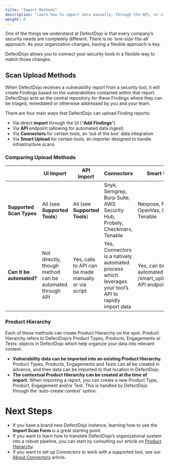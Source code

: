 ```yaml
---
title: "Import Methods"
description: "Learn how to import data manually, through the API, or via a connector"
weight: 0
---
```


One of the things we understand at DefectDojo is that every company’s security needs are completely different. There is no ‘one\-size\-fits\-all’ approach. As your organization changes, having a flexible approach is key.

DefectDojo allows you to connect your security tools in a flexible way to match those changes.

## Scan Upload Methods

When DefectDojo receives a vulnerability report from a security tool, it will create Findings based on the vulnerabilities contained within that report. DefectDojo acts as the central repository for these Findings where they can be triaged, remediated or otherwise addressed by you and your team.

There are four main ways that DefectDojo can upload Finding reports:

* Via direct **import** through the UI (“**Add Findings**”)
* Via **API** endpoint (allowing for automated data ingest)
* Via **Connectors** for certain tools, an ‘out of the box’ data integration
* Via **Smart Upload** for certain tools, an importer designed to handle infrastructure scans

### Comparing Upload Methods

|  | **UI Import** | **API Import** | **Connectors** | **Smart Upload** |
| --- | --- | --- | --- | --- |
| **Supported Scan Types** | All (see **Supported Tools**) | All (see **Supported Tools**) | Snyk, Semgrep, Burp Suite, AWS Security Hub, Probely, Checkmarx, Tenable | Nexpose, NMap, OpenVas, Qualys, Tenable |
| **Can it be automated?** | Not directly, though method can be automated through API | Yes, calls to API can be made manually or via script | Yes, Connectors is a natively automated process which leverages your tool’s API to rapidly import data | Yes, can be automated via /smart\_upload\_import API endpoint |

### Product Hierarchy

Each of these methods can create Product Hierarchy on the spot. Product Hierarchy refers to DefectDojo’s Product Types, Products, Engagements or Tests: objects in DefectDojo which help organize your data into relevant context.

* **Vulnerability data can be imported into an existing Product Hierarchy**. Product Types, Products, Engagements and Tests can all be created in advance, and then data can be imported to that location in DefectDojo.
* **The contextual Product Hierarchy can be created at the time of import.** When importing a report, you can create a new Product Type, Product, Engagement and/or Test. This is handled by DefectDojo through the ‘auto\-create context’ option.

# Next Steps

* If you have a brand new DefectDojo instance, learning how to use the **Import Scan Form** is a great starting point.
* If you want to learn how to translate DefectDojo’s organizational system into a robust pipeline, you can start by consulting our article on [Product Hierarchy](https://docs.defectdojo.com/en/working_with_findings/organizing_engagements_tests/product-hierarchy-overview/).
* If you want to set up Connectors to work with a supported tool, see our [About Connectors](https://docs.defectdojo.com/en/connecting_your_tools/connectors/about_connectors/) article.
